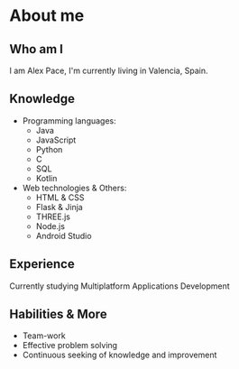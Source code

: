 # About me

## Who am I

I am Alex Pace, I'm currently living in Valencia, Spain. 

## Knowledge

- Programming languages:
  - Java
  - JavaScript
  - Python
  - C
  - SQL
  - Kotlin
- Web technologies & Others:
  - HTML & CSS
  - Flask & Jinja
  - THREE.js
  - Node.js
  - Android Studio

## Experience

Currently studying Multiplatform Applications Development

## Habilities & More

- Team-work
- Effective problem solving
- Continuous seeking of knowledge and improvement
